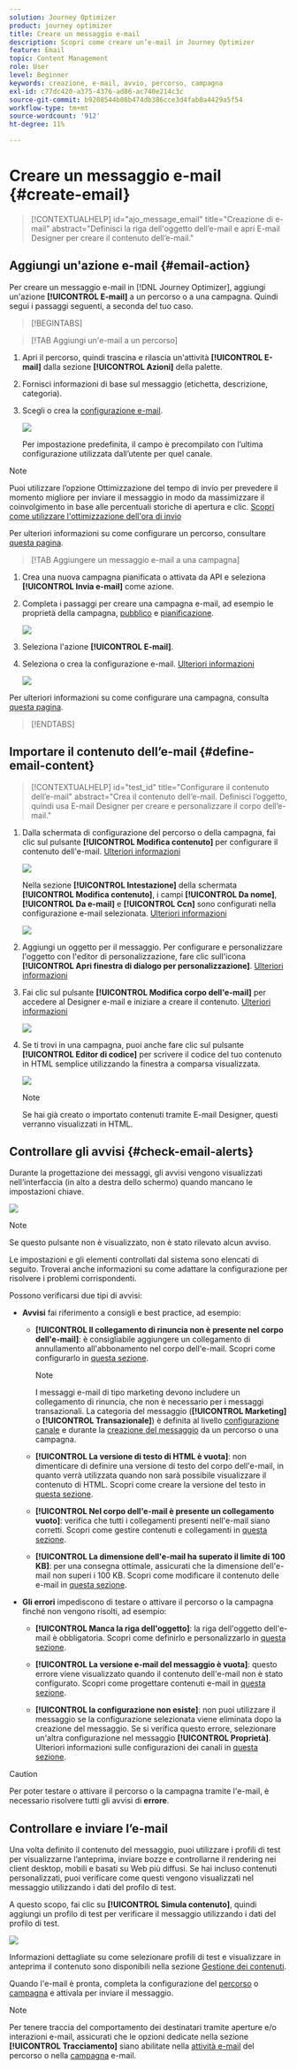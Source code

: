 ```yaml
---
solution: Journey Optimizer
product: journey optimizer
title: Creare un messaggio e-mail
description: Scopri come creare un’e-mail in Journey Optimizer
feature: Email
topic: Content Management
role: User
level: Beginner
keywords: creazione, e-mail, avvio, percorso, campagna
exl-id: c77dc420-a375-4376-ad86-ac740e214c3c
source-git-commit: b9208544b08b474db386cce3d4fab0a4429a5f54
workflow-type: tm+mt
source-wordcount: '912'
ht-degree: 11%

---
```


# Creare un messaggio e-mail {#create-email}

>[!CONTEXTUALHELP]
>id="ajo_message_email"
>title="Creazione di e-mail"
>abstract="Definisci la riga dell&#39;oggetto dell’e-mail e apri E-mail Designer per creare il contenuto dell’e-mail."

## Aggiungi un&#39;azione e-mail {#email-action}

Per creare un messaggio e-mail in [!DNL Journey Optimizer], aggiungi un&#39;azione **[!UICONTROL E-mail]** a un percorso o a una campagna. Quindi segui i passaggi seguenti, a seconda del tuo caso.

>[!BEGINTABS]

>[!TAB Aggiungi un&#39;e-mail a un percorso]

1. Apri il percorso, quindi trascina e rilascia un&#39;attività **[!UICONTROL E-mail]** dalla sezione **[!UICONTROL Azioni]** della palette.

1. Fornisci informazioni di base sul messaggio (etichetta, descrizione, categoria).

1. Scegli o crea la [configurazione e-mail](email-settings.md).

   ![](assets/email_journey.png)

   Per impostazione predefinita, il campo è precompilato con l’ultima configurazione utilizzata dall’utente per quel canale.

>[!NOTE]
>
>Puoi utilizzare l’opzione Ottimizzazione del tempo di invio per prevedere il momento migliore per inviare il messaggio in modo da massimizzare il coinvolgimento in base alle percentuali storiche di apertura e clic. [Scopri come utilizzare l&#39;ottimizzazione dell&#39;ora di invio](../building-journeys/journeys-message.md#send-time-optimization)

Per ulteriori informazioni su come configurare un percorso, consultare [questa pagina](../building-journeys/journey-gs.md).

>[!TAB Aggiungere un messaggio e-mail a una campagna]

1. Crea una nuova campagna pianificata o attivata da API e seleziona **[!UICONTROL Invia e-mail]** come azione.

1. Completa i passaggi per creare una campagna e-mail, ad esempio le proprietà della campagna, [pubblico](../audience/about-audiences.md) e [pianificazione](../campaigns/create-campaign.md#schedule).

   ![](assets/email_campaign_steps.png)

1. Seleziona l&#39;azione **[!UICONTROL E-mail]**.

1. Seleziona o crea la configurazione e-mail. [Ulteriori informazioni](email-settings.md)

   ![](assets/email_campaign.png)

<!--
From the **[!UICONTROL Action]** section, specify if you want to track how your recipients react to your delivery: you can track email opens, and/or clicks on links and buttons in your email.

![](assets/email_campaign_tracking.png)
-->

Per ulteriori informazioni su come configurare una campagna, consulta [questa pagina](../campaigns/get-started-with-campaigns.md).

>[!ENDTABS]

## Importare il contenuto dell’e-mail {#define-email-content}

<!-- update the quarry component with right ID value-->

>[!CONTEXTUALHELP]
>id="test_id"
>title="Configurare il contenuto dell’e-mail"
>abstract="Crea il contenuto dell’e-mail. Definisci l’oggetto, quindi usa E-mail Designer per creare e personalizzare il corpo dell’e-mail."

1. Dalla schermata di configurazione del percorso o della campagna, fai clic sul pulsante **[!UICONTROL Modifica contenuto]** per configurare il contenuto dell&#39;e-mail. [Ulteriori informazioni](get-started-email-design.md)

   ![](assets/email_campaign_edit_content.png)

   Nella sezione **[!UICONTROL Intestazione]** della schermata **[!UICONTROL Modifica contenuto]**, i campi **[!UICONTROL Da nome]**, **[!UICONTROL Da e-mail]** e **[!UICONTROL Ccn]** sono configurati nella configurazione e-mail selezionata. [Ulteriori informazioni](email-settings.md) <!--check if same for journey-->

   ![](assets/email_designer_edit_content_header.png)

1. Aggiungi un oggetto per il messaggio. Per configurare e personalizzare l&#39;oggetto con l&#39;editor di personalizzazione, fare clic sull&#39;icona **[!UICONTROL Apri finestra di dialogo per personalizzazione]**. [Ulteriori informazioni](../personalization/personalization-build-expressions.md)

1. Fai clic sul pulsante **[!UICONTROL Modifica corpo dell&#39;e-mail]** per accedere al Designer e-mail e iniziare a creare il contenuto. [Ulteriori informazioni](get-started-email-design.md)

   ![](assets/email_designer_edit_email_body.png)

1. Se ti trovi in una campagna, puoi anche fare clic sul pulsante **[!UICONTROL Editor di codice]** per scrivere il codice del tuo contenuto in HTML semplice utilizzando la finestra a comparsa visualizzata.

   ![](assets/email_designer_edit_code_editor.png)

   >[!NOTE]
   >
   >Se hai già creato o importato contenuti tramite E-mail Designer, questi verranno visualizzati in HTML.

## Controllare gli avvisi {#check-email-alerts}

Durante la progettazione dei messaggi, gli avvisi vengono visualizzati nell’interfaccia (in alto a destra dello schermo) quando mancano le impostazioni chiave.

![](assets/email_journey_alerts_details.png)

>[!NOTE]
>
>Se questo pulsante non è visualizzato, non è stato rilevato alcun avviso.

Le impostazioni e gli elementi controllati dal sistema sono elencati di seguito. Troverai anche informazioni su come adattare la configurazione per risolvere i problemi corrispondenti.

Possono verificarsi due tipi di avvisi:

* **Avvisi** fai riferimento a consigli e best practice, ad esempio:

   * **[!UICONTROL Il collegamento di rinuncia non è presente nel corpo dell&#39;e-mail]**: è consigliabile aggiungere un collegamento di annullamento all&#39;abbonamento nel corpo dell&#39;e-mail. Scopri come configurarlo in [questa sezione](../privacy/opt-out.md#opt-out-management).

     >[!NOTE]
     >
     >I messaggi e-mail di tipo marketing devono includere un collegamento di rinuncia, che non è necessario per i messaggi transazionali. La categoria del messaggio (**[!UICONTROL Marketing]** o **[!UICONTROL Transazionale]**) è definita al livello [configurazione canale](email-settings.md#email-type) e durante la [creazione del messaggio](#create-email-journey-campaign) da un percorso o una campagna.

   * **[!UICONTROL La versione di testo di HTML è vuota]**: non dimenticare di definire una versione di testo del corpo dell&#39;e-mail, in quanto verrà utilizzata quando non sarà possibile visualizzare il contenuto di HTML. Scopri come creare la versione del testo in [questa sezione](text-version-email.md).

   * **[!UICONTROL Nel corpo dell&#39;e-mail è presente un collegamento vuoto]**: verifica che tutti i collegamenti presenti nell&#39;e-mail siano corretti. Scopri come gestire contenuti e collegamenti in [questa sezione](content-from-scratch.md).

   * **[!UICONTROL La dimensione dell&#39;e-mail ha superato il limite di 100 KB]**: per una consegna ottimale, assicurati che la dimensione dell&#39;e-mail non superi i 100 KB. Scopri come modificare il contenuto delle e-mail in [questa sezione](content-from-scratch.md).

* **Gli errori** impediscono di testare o attivare il percorso o la campagna finché non vengono risolti, ad esempio:

   * **[!UICONTROL Manca la riga dell&#39;oggetto]**: la riga dell&#39;oggetto dell&#39;e-mail è obbligatoria. Scopri come definirlo e personalizzarlo in [questa sezione](create-email.md).

  <!--HTML is empty when Amp HTML is present-->

   * **[!UICONTROL La versione e-mail del messaggio è vuota]**: questo errore viene visualizzato quando il contenuto dell&#39;e-mail non è stato configurato. Scopri come progettare contenuti e-mail in [questa sezione](get-started-email-design.md).

   * **[!UICONTROL la configurazione non esiste]**: non puoi utilizzare il messaggio se la configurazione selezionata viene eliminata dopo la creazione del messaggio. Se si verifica questo errore, selezionare un&#39;altra configurazione nel messaggio **[!UICONTROL Proprietà]**. Ulteriori informazioni sulle configurazioni dei canali in [questa sezione](../configuration/channel-surfaces.md).

>[!CAUTION]
>
>Per poter testare o attivare il percorso o la campagna tramite l&#39;e-mail, è necessario risolvere tutti gli avvisi di **errore**.

## Controllare e inviare l’e-mail

Una volta definito il contenuto del messaggio, puoi utilizzare i profili di test per visualizzarne l’anteprima, inviare bozze e controllarne il rendering nei client desktop, mobili e basati su Web più diffusi. Se hai incluso contenuti personalizzati, puoi verificare come questi vengono visualizzati nel messaggio utilizzando i dati del profilo di test.

A questo scopo, fai clic su **[!UICONTROL Simula contenuto]**, quindi aggiungi un profilo di test per verificare il messaggio utilizzando i dati del profilo di test.

![](assets/email_designer_edit_simulate.png)

Informazioni dettagliate su come selezionare profili di test e visualizzare in anteprima il contenuto sono disponibili nella sezione [Gestione dei contenuti](../content-management/preview-test.md).

Quando l&#39;e-mail è pronta, completa la configurazione del [percorso](../building-journeys/journey-gs.md) o [campagna](../campaigns/create-campaign.md) e attivala per inviare il messaggio.

>[!NOTE]
>
>Per tenere traccia del comportamento dei destinatari tramite aperture e/o interazioni e-mail, assicurati che le opzioni dedicate nella sezione **[!UICONTROL Tracciamento]** siano abilitate nella [attività e-mail](../building-journeys/journeys-message.md) del percorso o nella [campagna](../campaigns/create-campaign.md) e-mail.<!--to move?-->

<!--

## Define your email content {#email-content}

Use [!DNL Journey Optimizer] Email Designer to [design your email from scratch](../email/content-from-scratch.md). If you have an existing content, you can [import it in the Email Designer](../email/existing-content.md), or [code your own content](../email/code-content.md) in [!DNL Journey Optimizer]. 

[!DNL Journey Optimizer] comes with a set of [built-in templates](email-templates.md) to help you start. Any email can also be saved as a template.

Use [!DNL Journey Optimizer] personalization editor to personalize your messages with profiles' data. For more on personalization, refer to [this section](../personalization/personalize.md).

Adapt the content of your messages to the targeted profiles by using [!DNL Journey Optimizer] dynamic content capabilities. [Get started with dynamic content](../personalization/get-started-dynamic-content.md)

## Email tracking {#email-tracking}

If you want to track the behavior of your recipients through openings and/or clicks on links, enable the following options: **[!UICONTROL Email opens]** and **[!UICONTROL Click on email]**. 

Learn more about tracking in [this section](message-tracking.md).

## Validate your email content {#email-content-validate}

Control the rendering of your email, and check personalization settings with test profiles, using the preview section on the left-hand side. For more on this, refer to [this section](preview.md).

![](assets/messages-simple-preview.png)

You must also check alerts in the upper section of the editor.  Some of them are simple warnings, but others can prevent you from using the message. 

-->


